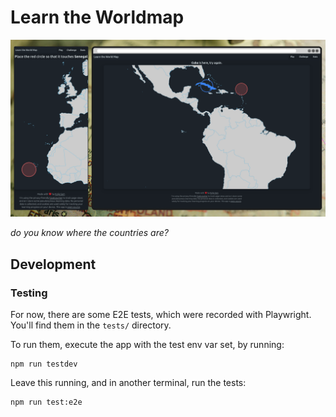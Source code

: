 # Learn the Worldmap

![screenshot of the app showing excerpts from the worldmap where the user is challenged to select a country](screenshot.png)

_do you know where the countries are?_

## Development

### Testing

For now, there are some E2E tests, which were recorded with Playwright.
You'll find them in the `tests/` directory.

To run them, execute the app with the test env var set, by running:

```
npm run testdev
```

Leave this running, and in another terminal, run the tests:

```
npm run test:e2e
```
